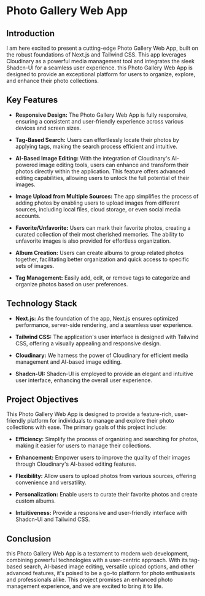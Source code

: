 
# Photo Gallery Web App

## Introduction

I am here excited to present a cutting-edge Photo Gallery Web App, built on the robust foundations of Next.js and Tailwind CSS. This app leverages Cloudinary as a powerful media management tool and integrates the sleek Shadcn-UI for a seamless user experience. this Photo Gallery Web App is designed to provide an exceptional platform for users to organize, explore, and enhance their photo collections.

## Key Features

- **Responsive Design:** The Photo Gallery Web App is fully responsive, ensuring a consistent and user-friendly experience across various devices and screen sizes.

- **Tag-Based Search:** Users can effortlessly locate their photos by applying tags, making the search process efficient and intuitive.

- **AI-Based Image Editing:** With the integration of Cloudinary's AI-powered image editing tools, users can enhance and transform their photos directly within the application. This feature offers advanced editing capabilities, allowing users to unlock the full potential of their images.

- **Image Upload from Multiple Sources:** The app simplifies the process of adding photos by enabling users to upload images from different sources, including local files, cloud storage, or even social media accounts.

- **Favorite/Unfavorite:** Users can mark their favorite photos, creating a curated collection of their most cherished memories. The ability to unfavorite images is also provided for effortless organization.

- **Album Creation:** Users can create albums to group related photos together, facilitating better organization and quick access to specific sets of images.

- **Tag Management:** Easily add, edit, or remove tags to categorize and organize photos based on user preferences.

## Technology Stack

- **Next.js:** As the foundation of the app, Next.js ensures optimized performance, server-side rendering, and a seamless user experience.

- **Tailwind CSS:** The application's user interface is designed with Tailwind CSS, offering a visually appealing and responsive design.

- **Cloudinary:** We harness the power of Cloudinary for efficient media management and AI-based image editing.

- **Shadcn-UI:** Shadcn-UI is employed to provide an elegant and intuitive user interface, enhancing the overall user experience.

## Project Objectives

This Photo Gallery Web App is designed to provide a feature-rich, user-friendly platform for individuals to manage and explore their photo collections with ease. The primary goals of this project include:

- **Efficiency:** Simplify the process of organizing and searching for photos, making it easier for users to manage their collections.

- **Enhancement:** Empower users to improve the quality of their images through Cloudinary's AI-based editing features.

- **Flexibility:** Allow users to upload photos from various sources, offering convenience and versatility.

- **Personalization:** Enable users to curate their favorite photos and create custom albums.

- **Intuitiveness:** Provide a responsive and user-friendly interface with Shadcn-UI and Tailwind CSS.

## Conclusion

this Photo Gallery Web App is a testament to modern web development, combining powerful technologies with a user-centric approach. With its tag-based search, AI-based image editing, versatile upload options, and other advanced features, it's poised to be a go-to platform for photo enthusiasts and professionals alike. This project promises an enhanced photo management experience, and we are excited to bring it to life.
```
